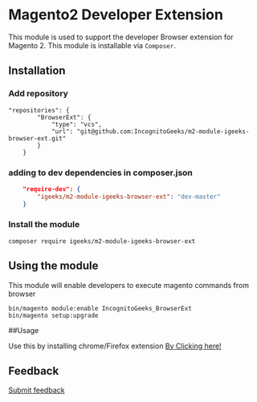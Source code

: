 # Magento2 Developer Extension

This module is used to support the developer Browser extension for Magento 2.
This module is installable via `Composer`.

## Installation

### Add repository

```
"repositories": {
        "BrowserExt": {
            "type": "vcs",
            "url": "git@github.com:IncognitoGeeks/m2-module-igeeks-browser-ext.git"
        }
    }
```

### adding to dev dependencies in composer.json

```json
    "require-dev": {
        "igeeks/m2-module-igeeks-browser-ext": "dev-master"
    }
```

### Install the module

``composer require igeeks/m2-module-igeeks-browser-ext``

## Using the module

This module will enable developers to execute magento commands from browser

```
bin/magento module:enable IncognitoGeeks_BrowserExt
bin/magento setup:upgrade
```

##Usage

Use this by installing chrome/Firefox extension [By Clicking here!](https://github.com/IncognitoGeeks/m2-dev-browser-ext)

## Feedback

[Submit feedback](https://docs.google.com/forms/d/e/1FAIpQLScy4YFGFdNUtaYKDWZIsGWZte_SFZVxXdpDeKhqf8RP_sE2fw/viewform)

